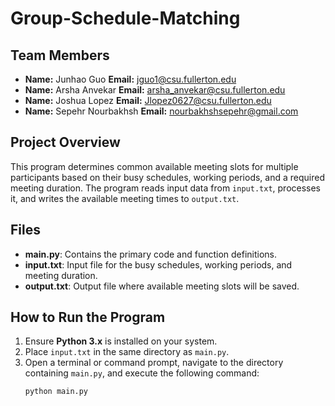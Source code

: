 # Group-Schedule-Matching
## Team Members
- **Name:** Junhao Guo 
  **Email:** jguo1@csu.fullerton.edu
- **Name:** Arsha Anvekar 
  **Email:** arsha_anvekar@csu.fullerton.edu
- **Name:** Joshua Lopez
  **Email:** Jlopez0627@csu.fullerton.edu
- **Name:** Sepehr Nourbakhsh
  **Email:** nourbakhshsepehr@gmail.com

## Project Overview
This program determines common available meeting slots for multiple participants based on their busy schedules, working periods, and a required meeting duration. The program reads input data from `input.txt`, processes it, and writes the available meeting times to `output.txt`.

## Files
- **main.py**: Contains the primary code and function definitions.
- **input.txt**: Input file for the busy schedules, working periods, and meeting duration.
- **output.txt**: Output file where available meeting slots will be saved.

## How to Run the Program
1. Ensure **Python 3.x** is installed on your system.
2. Place `input.txt` in the same directory as `main.py`.
3. Open a terminal or command prompt, navigate to the directory containing `main.py`, and execute the following command:
   ```bash
   python main.py